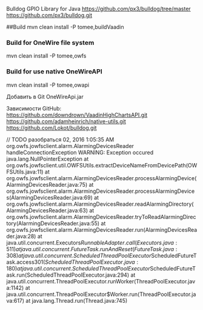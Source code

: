 Bulldog GPIO Library for Java 
https://github.com/px3/bulldog/tree/master
https://github.com/px3/bulldog.git

##Build
mvn clean install -P tomee,buildVaadin
### Build for OneWire file system
mvn clean install -P tomee,owfs
### Build for use native OneWireAPI
mvn clean install -P tomee,owapi

Добавить в Git OneWireApi.jar

Зависимости GitHub:
https://github.com/downdrown/VaadinHighChartsAPI.git
https://github.com/adamheinrich/native-utils.git
https://github.com/Lokot/bulldog.git


// TODO разобраться
02, 2016 1:05:35 AM org.owfs.jowfsclient.alarm.AlarmingDevicesReader handleConnectionException
WARNING: Exception occured
java.lang.NullPointerException
        at org.owfs.jowfsclient.util.OWFSUtils.extractDeviceNameFromDevicePath(OWFSUtils.java:11)
        at org.owfs.jowfsclient.alarm.AlarmingDevicesReader.processAlarmingDevice(AlarmingDevicesReader.java:75)
        at org.owfs.jowfsclient.alarm.AlarmingDevicesReader.processAlarmingDevices(AlarmingDevicesReader.java:69)
        at org.owfs.jowfsclient.alarm.AlarmingDevicesReader.readAlarmingDirectory(AlarmingDevicesReader.java:63)
        at org.owfs.jowfsclient.alarm.AlarmingDevicesReader.tryToReadAlarmingDirectory(AlarmingDevicesReader.java:55)
        at org.owfs.jowfsclient.alarm.AlarmingDevicesReader.run(AlarmingDevicesReader.java:28)
        at java.util.concurrent.Executors$RunnableAdapter.call(Executors.java:511)
        at java.util.concurrent.FutureTask.runAndReset(FutureTask.java:308)
        at java.util.concurrent.ScheduledThreadPoolExecutor$ScheduledFutureTask.access$301(ScheduledThreadPoolExecutor.java:180)
        at java.util.concurrent.ScheduledThreadPoolExecutor$ScheduledFutureTask.run(ScheduledThreadPoolExecutor.java:294)
        at java.util.concurrent.ThreadPoolExecutor.runWorker(ThreadPoolExecutor.java:1142)
        at java.util.concurrent.ThreadPoolExecutor$Worker.run(ThreadPoolExecutor.java:617)
        at java.lang.Thread.run(Thread.java:745)
